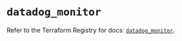 # `datadog_monitor`

Refer to the Terraform Registry for docs: [`datadog_monitor`](https://registry.terraform.io/providers/datadog/datadog/3.43.1/docs/resources/monitor).
